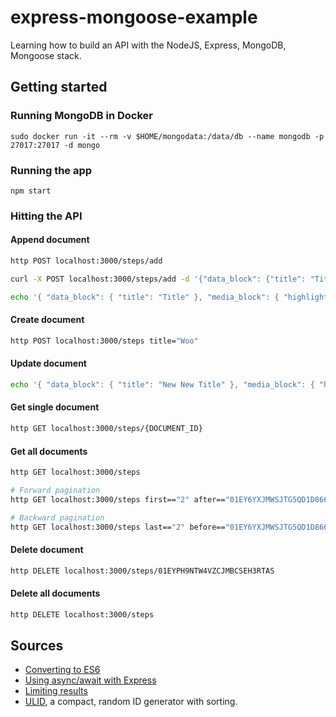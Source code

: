 # express-mongoose-example

Learning how to build an API with the NodeJS, Express, MongoDB, Mongoose stack.

## Getting started

### Running MongoDB in Docker
```
sudo docker run -it --rm -v $HOME/mongodata:/data/db --name mongodb -p 27017:27017 -d mongo
```

### Running the app
```
npm start
```

### Hitting the API
#### Append document
```bash
http POST localhost:3000/steps/add

curl -X POST localhost:3000/steps/add -d '{"data_block": {"title": "Title"}}'

echo '{ "data_block": { "title": "Title" }, "media_block": { "highlight_block": {} } }' | http localhost:3000/steps/add
```
#### Create document
```bash
http POST localhost:3000/steps title="Woo"
```

#### Update document
```bash
echo '{ "data_block": { "title": "New New Title" }, "media_block": { "highlight_block": {} } }' | http PUT localhost:3000/steps/01EYPH9FPXH0F7X8AB8292A4AB
```

#### Get single document
```bash
http GET localhost:3000/steps/{DOCUMENT_ID}
```

#### Get all documents
```bash
http GET localhost:3000/steps

# Forward pagination
http GET localhost:3000/steps first=="2" after=="01EY6YXJMWSJTG5QD1D866XACY"

# Backward pagination
http GET localhost:3000/steps last=="2" before=="01EY6YXJMWSJTG5QD1D866XACY"
```

#### Delete document
```bash
http DELETE localhost:3000/steps/01EYPH9NTW4VZCJMBCSEH3RTAS
```

#### Delete all documents
```bash
http DELETE localhost:3000/steps
```

## Sources
- [Converting to ES6](https://www.freecodecamp.org/news/how-to-enable-es6-and-beyond-syntax-with-node-and-express-68d3e11fe1ab/)
- [Using async/await with Express](https://zellwk.com/blog/async-await-express/)
- [Limiting results](https://kb.objectrocket.com/mongo-db/how-to-use-the-mongoose-limit-function-927)
- [ULID](https://github.com/ulid/spec), a compact, random ID generator with sorting.